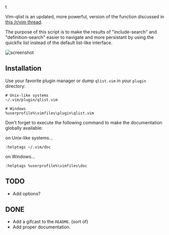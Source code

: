 t

Vim-qlist is an updated, more powerful, version of the function discussed in [this /r/vim thread](http://www.reddit.com/r/vim/comments/1rzvsm/do_any_of_you_redirect_results_of_i_to_the/).

The purpose of this script is to make the results of "include-search" and "definition-search" easier to navigate and more persistant by using the quickfix list instead of the default list-like interface.

![screenshot](http://romainl.github.io/vim-qlist/images/qlist.png)

## Installation

Use your favorite plugin manager or dump `qlist.vim` in your `plugin` directory:

    # Unix-like systems
    ~/.vim/plugin/qlist.vim

    # Windows
    %userprofile%\vimfiles\plugin\qlist.vim

Don't forget to execute the following command to make the documentation
globally available:

on Unix-like systems...

    :helptags ~/.vim/doc

on Windows...

    :helptags %userprofile%\vimfiles\doc

## TODO

* Add options?

## DONE

* Add a gifcast to the `README`. (sort of)
* Add proper documentation.
